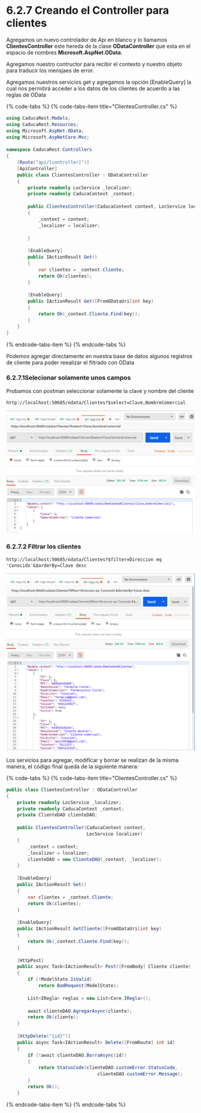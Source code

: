 # 6.2.7 Creando el Controller para clientes

Agregamos un nuevo controlador de Api en blanco y lo llamamos **ClientesController** este hereda de la clase **ODataController** que esta en el espacio de nombres **Microsoft.AspNet.OData**.

Agregamos nuestro contructor para recibir el contexto y nuestro objeto para traducir los mensjaes de error.

Agregamos nuestros servicios get y agregamos la opción \[EnableQuery\] la cual nos permitirá acceder a los datos de los clientes de acuerdo a las reglas de OData

{% code-tabs %}
{% code-tabs-item title="ClientesController.cs" %}
```csharp
using CaducaRest.Models;
using CaducaRest.Resources;
using Microsoft.AspNet.OData;
using Microsoft.AspNetCore.Mvc;

namespace CaducaRest.Controllers
{
    [Route("api/[controller]")]
    [ApiController]
    public class ClientesController : ODataController
    {
        private readonly LocService _localizer;
        private readonly CaducaContext _context;

        public ClientesController(CaducaContext context, LocService localizer)
        {
            _context = context;
            _localizer = localizer;
            
        }

        [EnableQuery]
        public IActionResult Get()
        {
            var clientes = _context.Cliente;
            return Ok(clientes);
        }

        [EnableQuery]
        public IActionResult Get([FromODataUri]int key)
        {
            return Ok(_context.Cliente.Find(key));
        }
    }
}
```
{% endcode-tabs-item %}
{% endcode-tabs %}

Podemos agregar directamente en nuestra base de datos algunos registros de cliente para poder reealizar el filtrado con OData

### 6.2.7.1Selecionar solamente unos campos

Probamos con postman seleccionar solamente la clave y nombre del cliente

```http
http://localhost:50685/odata/Clientes?$select=Clave,NombreComercial
```

![](../../.gitbook/assets/image%20%281%29.png)

### 6.2.7.2 Filtrar los clientes

```http
http://localhost:50685/odata/Clientes?$filter=Direccion eq 'Conocido'&$orderBy=Clave desc
```

![](../../.gitbook/assets/image%20%28110%29.png)

Los servicios para agregar, modificar y borrar se realizan de la misma manera, el código final queda de la siguiente manera:

{% code-tabs %}
{% code-tabs-item title="ClientesController.cs" %}
```csharp
public class ClientesController : ODataController
{
    private readonly LocService _localizer;
    private readonly CaducaContext _context;
    private ClienteDAO clienteDAO;

    public ClientesController(CaducaContext context, 
                              LocService localizer)
    {
        _context = context;
        _localizer = localizer;
        clienteDAO = new ClienteDAO(_context, _localizer);
    }

    [EnableQuery]
    public IActionResult Get()
    {
        var clientes = _context.Cliente;
        return Ok(clientes);
    }

    [EnableQuery]
    public IActionResult GetCliente([FromODataUri]int key)
    {
        return Ok(_context.Cliente.Find(key));
    }
    
    [HttpPost]
    public async Task<IActionResult> Post([FromBody] Cliente cliente)
    {
        if (!ModelState.IsValid)
            return BadRequest(ModelState);

        List<IRegla> reglas = new List<Core.IRegla>();
            
        await clienteDAO.AgregarAsync(cliente);
        return Ok(cliente);
    }

    [HttpDelete("{id}")]
    public async Task<IActionResult> Delete([FromRoute] int id)
    {
        if (!await clienteDAO.BorraAsync(id))
        {
            return StatusCode(clienteDAO.customError.StatusCode,
                                  clienteDAO.customError.Message);
        }
        return Ok();
    }
```
{% endcode-tabs-item %}
{% endcode-tabs %}

